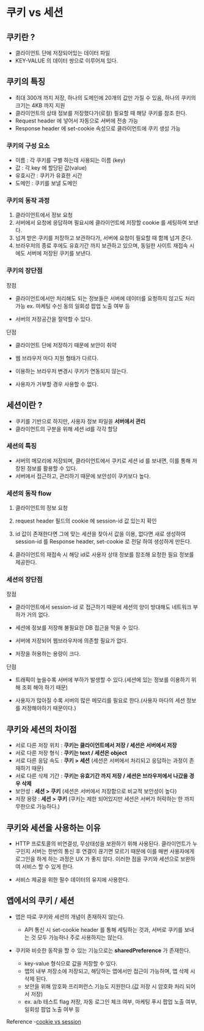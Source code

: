# 쿠키 vs 세션

## 쿠키란 ?
- 클라이언트 단에 저장되어있는 데이터 파일
- KEY-VALUE 의 데이터 쌍으로 이루어져 있다.

## 쿠키의 특징
- 최대 300개 까지 저장, 하나의 도메인에 20개의 값만 가질 수 있음, 하나의 쿠키의 크기는 4KB 까지 지원
- 클라이언트의 상태 정보를 저장했다가(로컬) 필요할 때 해당 쿠키를 참조 한다.
- Request header 에 넣어서 자동으로 서버에 전송 가능
- Response header 에 set-cookie 속성으로 클라이언트에 쿠키 생성 가능

### 쿠키의 구성 요소
- 이름 : 각 쿠키를 구별 하는데 사용되는 이름 (key)
- 값 : 각 key 에 할당된 값(value)
- 유효시간 : 쿠키가 유효한 시간
- 도메인 : 쿠키를 보낼 도메인

### 쿠키의 동작 과정
1. 클라이언트에서 정보 요청
2. 서버에서 요청에 응답하며 필요시에 클라이언트에 저장할 cookie 를 세팅하여 보낸다.
3. 넘겨 받은 쿠키를 저장하고 보관하다가, 서버에 요청이 필요할 때 함께 넘겨 준다.
4. 브라우저의 종료 후에도 유효기간 까지 보관하고 있으며, 동일한 사이트 재접속 시에도 서버에 저장된 쿠키를 보낸다.

### 쿠키의 장단점
장점
- 클라이언트에서만 처리해도 되는 정보들은 서버에 데이터를 요청하지 않고도 처리 가능
  ex. 마케팅 수신 동의 일회성 팝업 노출 여부 등

- 서버의 저장공간을 절약할 수 있다.

단점
- 클라이언트 단에 저장하기 때문에 보안이 취약
  
- 웹 브라우저 마다 지원 형태가 다르다.
  
- 이용하는 브라우저 변경시 쿠키가 연동되지 않는다.
  
- 사용자가 거부할 경우 사용할 수 없다.

## 세션이란 ?
- 쿠키를 기반으로 하지만, 사용자 정보 파일을 **서버에서 관리**
- 클라이언트의 구분을 위해 세션 id를 각각 할당

### 세션의 특징
- 서버의 메모리에 저장되며, 클라이언트에서 쿠키로 세션 id 를 보내면, 이를 통해 저장된 정보를 활용할 수 있다.
- 서버에서 접근하고, 관리하기 때문에 보안성이 쿠키보다 높다.

### 세션의 동작 flow
1. 클라이언트의 정보 요청

2. request header 필드의 cookie 에 session-id 값 있는지 확인

3. id 값이 존재한다면 그에 맞는 세션을 찾아서 값을 이용,
   없다면 새로 생성하여 session-id 를 Response header, set-cookie 로 전달 하여 생성하게 만든다.

4. 클라이언트의 재접속 시 해당 id로 사용자 상태 정보를 참조해 요청한 필요 정보를 제공한다.

### 세션의 장단점
장점 
- 클라이언트에서 session-id 로 접근하기 때문에 세션의 양이 방대해도 네트워크 부하가 거의 없다.

- 세션에 정보를 저장해 불필요한 DB 접근을 막을 수 있다.
  
- 서버에 저장되어 웹브라우저에 의존할 필요가 없다.

- 저장을 허용하는 용량이 크다.
 
단점
- 트래픽이 높을수록 서버에 부하가 발생할 수 있다.(세션에 있는 정보를 이용하기 위해 조회 해야 하기 때문)

- 사용자가 많아질 수록 서버의 많은 메모리를 필요로 한다.(사용자 마다의 세션 정보를 저장해야하기 때문이다.)

## 쿠키와 세션의 차이점
- 서로 다른 저장 위치 : **쿠키는 클라이언트에서 저장 / 세션은 서버에서 저장**
- 서로 다른 저장 형식 : **쿠키는 text / 세션은 object**
- 서로 다른 응답 속도 : **쿠키 > 세션** (세션은 서버에서 처리되고 응답하는 과정이 존재하기 때문)
- 서로 다른 삭제 기간 : **쿠키는 유효기간 까지 저장 / 세션은 브라우저에서 나갔을 경우 삭제**
- 보안성 : **세션 > 쿠키** (세션은 서버에서 저장함으로 비교적 보안성이 높다)
- 저장 용량 : **세션 > 쿠키** (쿠키는 제한 되어있지만 세션은 서버가 허락하는 한 까지 무한으로 가능하다.)

## 쿠키와 세션을 사용하는 이유
- HTTP 프로토콜의 비연결성, 무상태성을 보완하기 위해 사용된다.
  클라이언트가 누구인지 서버는 한번의 통신 후 연결이 끊기면 모르기 때문에 이를 매번 사용자에게 로그인을 하게 하는 과정은 UX 가 좋지 않다.
  이러한 점을 쿠키와 세션으로 보완하여 서비스 할 수 있게 한다.
  
- 서비스 제공을 위한 필수 데이터의 유지에 사용한다.

## 앱에서의 쿠키 / 세션
- 앱은 따로 쿠키와 세션의 개념이 존재하지 않는다.
  - API 통신 시 set-cookie header 를 통해 세팅하는 것과, 서버로 쿠키를 보내는 것 모두 가능하나 주로 사용하지는 않는다.

- 쿠키와 비슷한 동작을 할 수 있는 기능으로는 **sharedPreference** 가 존재한다.
  - key-value 형식으로 값을 저장할 수 있다.
  - 앱의 내부 저장소에 저장되고, 해당하는 앱에서만 접근이 가능하며, 앱 삭제 시 삭제 된다.
  - 보안을 위해 암호화 프리퍼런스 기능도 지원한다.(값 저장 시 암호화 처리 되어서 저장)
  - ex. a/b 테스트 flag 저장, 자동 로그인 체크 여부, 마케팅 푸시 팝업 노출 여부, 일회성 팝업 노출 여부 등
  
Reference
-[cookie vs session](https://www.javatpoint.com/session-vs-cookies)